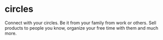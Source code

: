 # circles
Connect with your circles. Be it from your family from work or others. Sell products to people you know, organize your free time with them and much more.
